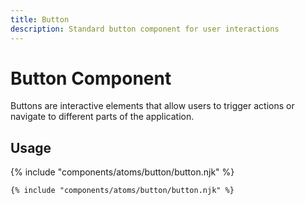 ```yaml
---
title: Button
description: Standard button component for user interactions
---
```


# Button Component

Buttons are interactive elements that allow users to trigger actions or navigate to different parts of the application.

## Usage

{% include "components/atoms/button/button.njk" %}

```njk
{% include "components/atoms/button/button.njk" %}
```

